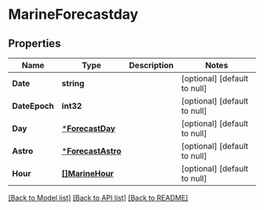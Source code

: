 # MarineForecastday

## Properties
Name | Type | Description | Notes
------------ | ------------- | ------------- | -------------
**Date** | **string** |  | [optional] [default to null]
**DateEpoch** | **int32** |  | [optional] [default to null]
**Day** | [***ForecastDay**](forecast_day.md) |  | [optional] [default to null]
**Astro** | [***ForecastAstro**](forecast_astro.md) |  | [optional] [default to null]
**Hour** | [**[]MarineHour**](marine_hour.md) |  | [optional] [default to null]

[[Back to Model list]](../README.md#documentation-for-models) [[Back to API list]](../README.md#documentation-for-api-endpoints) [[Back to README]](../README.md)



